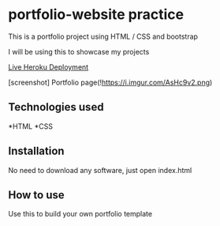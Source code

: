 # portfolio-website practice

This is a portfolio project using HTML / CSS and bootstrap

I will be using this to showcase my projects

[Live Heroku Deployment](https://portfolio-estabrok.herokuapp.com/) 

[screenshot] Portfolio page(!https://i.imgur.com/AsHc9v2.png)

## Technologies used

*HTML
*CSS

## Installation 

No need to download any software, just open index.html

## How to use

Use this to build your own portfolio template

